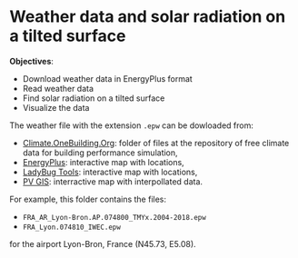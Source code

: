 # Weather data and solar radiation on a tilted surface

**Objectives**:

- Download weather data in EnergyPlus format 
- Read weather data 
- Find solar radiation on a tilted surface 
- Visualize the data 

The weather file with the extension `.epw` can be dowloaded from: 
- [Climate.OneBuilding.Org](http://climate.onebuilding.org): folder of files at the repository of free climate data for building performance simulation,
- [EnergyPlus](https://energyplus.net/weather): interactive map with locations,
- [LadyBug Tools](http://www.ladybug.tools/epwmap/): interactive map with locations,
- [PV GIS](https://re.jrc.ec.europa.eu/pvg_tools/en/tools.html): interractive map with interpollated data.

For example, this folder contains the files:
- `FRA_AR_Lyon-Bron.AP.074800_TMYx.2004-2018.epw`
- `FRA_Lyon.074810_IWEC.epw`

for the airport Lyon-Bron, France (N45.73, E5.08).